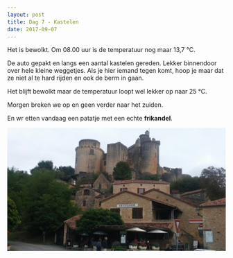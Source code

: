 ```yaml
---
layout: post
title: Dag 7 - Kastelen
date: 2017-09-07
---
```

Het is bewolkt. Om 08.00 uur is de temperatuur nog maar 13,7 °C.<br> 

De auto gepakt en langs een aantal kastelen gereden. Lekker binnendoor over hele kleine weggetjes. Als je hier iemand tegen komt, hoop je maar dat ze niet al te hard rijden en ook de berm in gaan.<br>

Het blijft bewolkt maar de temperatuur loopt wel lekker op naar 25 °C.<br>

Morgen breken we op en geen verder naar het zuiden.<br>

En wr etten vandaag een patatje met een echte **frikandel**.

![Kasteel](https://github.com/Prudento-NL/2017-09-frankrijk/blob/master/images/dag7.jpg?raw=true)